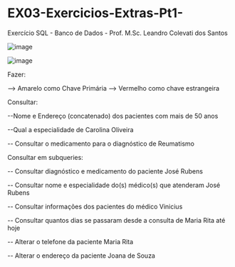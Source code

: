# EX03-Exercicios-Extras-Pt1-
Exercício SQL - Banco de Dados - Prof. M.Sc. Leandro Colevati dos Santos

![image](https://github.com/DaviQzR/EX03-Exercicios-Extras-Pt1-/assets/125469425/04a11419-e70a-4f0d-bf85-f59c65f2a026)

![image](https://github.com/DaviQzR/EX03-Exercicios-Extras-Pt1-/assets/125469425/d49314e0-a1b6-4bf1-b11b-08c6d3aff535)

Fazer:

--> Amarelo como Chave Primária
--> Vermelho como chave estrangeira

Consultar:

--Nome e Endereço (concatenado) dos pacientes com mais de 50 anos

--Qual a especialidade de Carolina Oliveira

-- Consultar o medicamento para o diagnóstico de Reumatismo

Consultar em subqueries:

-- Consultar diagnóstico e medicamento do paciente José Rubens

-- Consultar nome e especialidade do(s) médico(s) que atenderam José Rubens

-- Consultar informações dos pacientes do médico Vinicius

-- Consultar quantos dias se passaram desde a consulta de Maria Rita até hoje

-- Alterar o telefone da paciente Maria Rita

-- Alterar o endereço da paciente Joana de Souza
